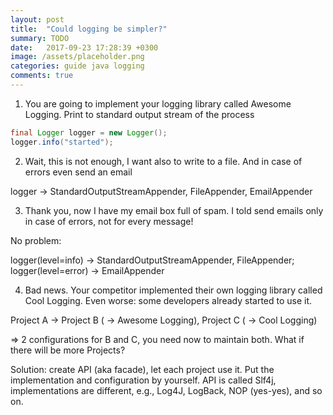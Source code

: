 ```yaml
---
layout: post
title:  "Could logging be simpler?"
summary: TODO
date:   2017-09-23 17:28:39 +0300
image: /assets/placeholder.png
categories: guide java logging
comments: true
---
```


1. You are going to implement your logging library called Awesome Logging. Print to standard output stream of the process

```java
final Logger logger = new Logger();
logger.info("started");
```

2. Wait, this is not enough, I want also to write to a file. And in case of errors even send an email 

logger -> StandardOutputStreamAppender, FileAppender, EmailAppender

3. Thank you, now I have my email box full of spam. I told send emails only in case of errors, not for every message!

No problem:

logger(level=info) -> StandardOutputStreamAppender, FileAppender; logger(level=error) -> EmailAppender

4. Bad news. Your competitor implemented their own logging library called Cool Logging. Even worse: some developers already started to use it.

Project A -> Project B ( -> Awesome Logging), Project C ( -> Cool Logging)

=> 2 configurations for B and C, you need now to maintain both. What if there will be more Projects?

Solution: create API (aka facade), let each project use it. Put the implementation and configuration by yourself. API is called Slf4j, implementations are different, e.g., Log4J, LogBack, NOP (yes-yes), and so on.